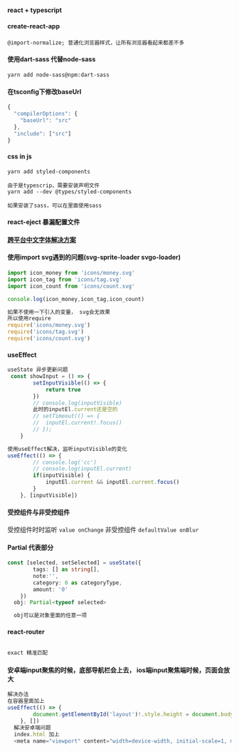 #### react + typescript

#### create-react-app

`@import-normalize; 普通化浏览器样式，让所有浏览器看起来都差不多`

#### 使用dart-sass 代替node-sass

`yarn add node-sass@npm:dart-sass`

#### 在tsconfig下修改baseUrl

```js
{
  "compilerOptions": {
    "baseUrl": "src"
  },
  "include": ["src"]
}
```

#### css in js

```
yarn add styled-components

由于是typescrip，需要安装声明文件
yarn add --dev @types/styled-components

如果安装了sass，可以在里面使用sass
```


#### react-eject 暴漏配置文件


#### [跨平台中文字体解决方案](https://github.com/zenozeng/fonts.css/)

#### 使用import svg遇到的问题(svg-sprite-loader svgo-loader)

```js
import icon_money from 'icons/money.svg'
import icon_tag from 'icons/tag.svg'
import icon_count from 'icons/count.svg'

console.log(icon_money,icon_tag,icon_count)

如果不使用一下引入的变量， svg会无效果
所以使用require
require('icons/money.svg') 
require('icons/tag.svg') 
require('icons/count.svg') 
```


#### useEffect

```js
useState 异步更新问题
 const showInput = () => {
        setInputVisible(() => {
            return true
        })
        // console.log(inputVisible)
        此时的inputEl.current还是空的
        // setTimeout(() => {
        //  inputEl.current!.focus()   
        // });
    }

使用useEffect解决，监听inputVisible的变化
useEffect(() => {
        // console.log('cc')
        // console.log(inputEl.current)
        if(inputVisible) {
            inputEl.current && inputEl.current.focus()
        }
    }, [inputVisible])


```

#### 受控组件与非受控组件

受控组件时时监听 `value onChange`
非受控组件 `defaultValue onBlur`


#### Partial 代表部分

```ts
const [selected, setSelected] = useState({
        tags: [] as string[],
        note:'',
        category: 0 as categoryType,
        amount: '0'
    })
  obj: Partial<typeof selected>

  obj可以是对象里面的任意一项
```

#### react-router

```js

exact 精准匹配

```

#### 安卓端input聚焦的时候，底部导航栏会上去， ios端input聚焦端时候，页面会放大

```js
解决办法
在容器里面加上
useEffect(() => {
        document.getElementById('layout')!.style.height = document.body.clientHeight + 'px'
    }, [])
  解决安卓端问题
  index.html 加上
  <meta name="viewport" content="width=device-width, initial-scale=1, minimum-scale=1.0, maximum-scale=1.0, user-scalable=no" />  禁止缩放
```